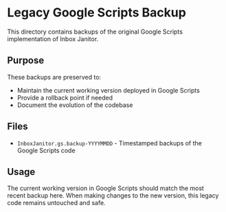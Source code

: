 # Legacy Google Scripts Backup

This directory contains backups of the original Google Scripts implementation of Inbox Janitor.

## Purpose
These backups are preserved to:
- Maintain the current working version deployed in Google Scripts
- Provide a rollback point if needed
- Document the evolution of the codebase

## Files
- `InboxJanitor.gs.backup-YYYYMMDD` - Timestamped backups of the Google Scripts code

## Usage
The current working version in Google Scripts should match the most recent backup here.
When making changes to the new version, this legacy code remains untouched and safe.
